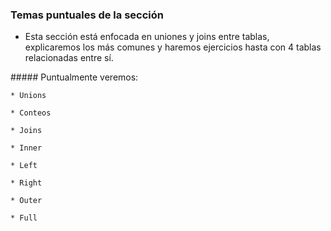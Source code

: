 ### Temas puntuales de la sección

- Esta sección está enfocada en uniones y joins entre tablas,
  explicaremos los más comunes y haremos ejercicios
  hasta con 4 tablas relacionadas entre sí.

##### Puntualmente veremos:

    * Unions

    * Conteos

    * Joins

    * Inner

    * Left

    * Right

    * Outer

    * Full
